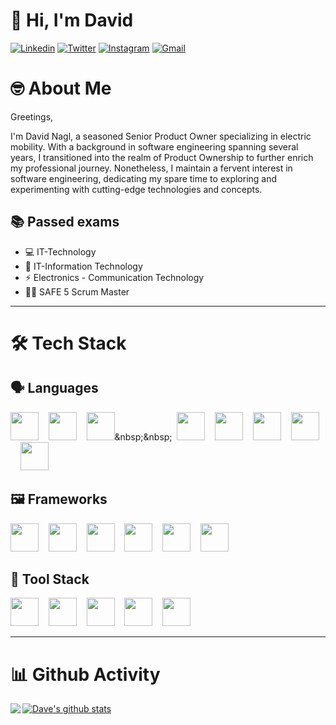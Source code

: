 # 👋 Hi, I'm David
[![Linkedin](https://img.shields.io/badge/-david_nagl-blue?style=flat&logo=Linkedin&logoColor=white&link=https://www.linkedin.com/in/david-nagl/)](https://www.linkedin.com/in/david-nagl/)
[![Twitter](https://img.shields.io/badge/-@david_nagl-1ca0f1?style=flat&labelColor=1ca0f1&logo=twitter&logoColor=white&link=https://twitter.com/david_nagl)](https://twitter.com/david_nagl)
[![Instagram](https://img.shields.io/badge/-@david_n_aut-purple?style=flat&logo=instagram&logoColor=white&link=https://www.instagram.com/david_n_aut/)](https://www.instagram.com/david_n_aut/)
[![Gmail](https://img.shields.io/badge/-dnagl.dev-c14438?style=flat&logo=Gmail&logoColor=white&link=mailto:dnagl.dev@gmail.com)](mailto:dnagl.dev@gmail.com)

# 🤓 About Me

Greetings,

I'm David Nagl, a seasoned Senior Product Owner specializing in electric mobility. With a background in software engineering spanning several years, I transitioned into the realm of Product Ownership to further enrich my professional journey. Nonetheless, I maintain a fervent interest in software engineering, dedicating my spare time to exploring and experimenting with cutting-edge technologies and concepts.

## 📚 Passed exams

- 💻 IT-Technology
- 🚀 IT-Information Technology
- ⚡ Electronics - Communication Technology
- 👨‍💼 SAFE 5 Scrum Master

---

# 🛠️ Tech Stack

## 🗣 Languages

[<img src="https://cdn.jsdelivr.net/gh/devicons/devicon@latest/icons/csharp/csharp-original.svg" width="45px">](https://docs.microsoft.com/en-us/dotnet/csharp/tour-of-csharp/)&nbsp;&nbsp;&nbsp;
[<img src="https://cdn.jsdelivr.net/gh/devicons/devicon@latest/icons/cplusplus/cplusplus-original.svg" width="45px">](https://www.cplusplus.com/)&nbsp;&nbsp;&nbsp;
[<img src="https://cdn.jsdelivr.net/gh/devicons/devicon@latest/icons/c/c-original.svg" width="45px">](https://en.wikipedia.org/wiki/C_(programming_language))&nbsp;&nbsp;&nbsp;
[<img src="https://cdn.jsdelivr.net/gh/devicons/devicon@latest/icons/python/python-original.svg" width="45px">](https://www.python.org/)&nbsp;&nbsp;&nbsp;
[<img src="https://cdn.jsdelivr.net/gh/devicons/devicon@latest/icons/java/java-original.svg" width="45px">](https://www.java.com/)&nbsp;&nbsp;&nbsp;
[<img src="https://cdn.jsdelivr.net/gh/devicons/devicon@latest/icons/html5/html5-original.svg" width="45px">](https://developer.mozilla.org/en-US/docs/Web/HTML)&nbsp;&nbsp;&nbsp;
[<img src="https://cdn.jsdelivr.net/gh/devicons/devicon@latest/icons/javascript/javascript-original.svg" width="45px">](https://developer.mozilla.org/en-US/docs/Web/JavaScript)&nbsp;&nbsp;&nbsp;
[<img src="https://cdn.jsdelivr.net/gh/devicons/devicon@latest/icons/kotlin/kotlin-original.svg" width="45px" />](https://kotlinlang.org/)&nbsp;&nbsp;&nbsp;

## 🖼 Frameworks

[<img src="https://cdn.jsdelivr.net/gh/devicons/devicon@latest/icons/spring/spring-original.svg" width="45px">](https://spring.io/)&nbsp;&nbsp;&nbsp;
[<img src="https://cdn.jsdelivr.net/gh/devicons/devicon@latest/icons/dot-net/dot-net-original.svg" width="45px">](https://dotnet.microsoft.com/)&nbsp;&nbsp;&nbsp;
[<img src="https://cdn.jsdelivr.net/gh/devicons/devicon@latest/icons/dotnetcore/dotnetcore-original.svg" width="45px">](https://dotnet.microsoft.com/download)&nbsp;&nbsp;&nbsp;
[<img src="https://cdn.jsdelivr.net/gh/devicons/devicon@latest/icons/angularjs/angularjs-original.svg" width="45px">](https://angular.io/)&nbsp;&nbsp;&nbsp;
[<img src="https://cdn.jsdelivr.net/gh/devicons/devicon@latest/icons/react/react-original.svg" width="45px">](https://reactjs.org/)&nbsp;&nbsp;&nbsp;
[<img src="https://cdn.jsdelivr.net/gh/devicons/devicon@latest/icons/vuejs/vuejs-original.svg" width="45px">](https://vuejs.org/)&nbsp;&nbsp;&nbsp;

## 🔧 Tool Stack

[<img src="https://cdn.jsdelivr.net/gh/devicons/devicon@latest/icons/git/git-original.svg" width="45px">](https://git-scm.com/)&nbsp;&nbsp;&nbsp;
[<img src="https://cdn.jsdelivr.net/gh/devicons/devicon@latest/icons/confluence/confluence-original.svg" width="45px">](https://www.atlassian.com/de/software/confluence)&nbsp;&nbsp;&nbsp;
[<img src="https://cdn.jsdelivr.net/gh/devicons/devicon@latest/icons/jetbrains/jetbrains-original.svg" width="45px">](https://www.jetbrains.com/)&nbsp;&nbsp;&nbsp;
[<img src="https://cdn.jsdelivr.net/gh/devicons/devicon@latest/icons/visualstudio/visualstudio-plain.svg" width="45px">](https://visualstudio.microsoft.com/)&nbsp;&nbsp;&nbsp;
[<img src="https://cdn.jsdelivr.net/gh/devicons/devicon@latest/icons/vscode/vscode-original.svg" width="45px">](https://code.visualstudio.com/)&nbsp;&nbsp;&nbsp;

---

# 📊 Github Activity 

<a href="https://github.com/dnagl">
  <img align="left" src="https://github-readme-stats.vercel.app/api/top-langs/?username=Davekibh&theme=tokyonight" />
</a>

<a href="https://github.com/dnagl">
 <img align="center" src="https://github-readme-stats.vercel.app/api?username=dnagl&show_icons=true&theme=tokyonight&line_height=27" alt="Dave's github stats"/>
</a>
